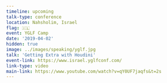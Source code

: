 ```yaml
---
timeline: upcoming
talk-type: conference
location: Nahsholim, Israel
flag: 🇮🇱
event: YGLF Camp
date: '2019-04-02'
hidden: true
image: ../images/speaking/yglf.jpg
talk: 'Getting Extra with Houdini'
event-link: https://www.israel.yglfconf.com/
link-type: video
main-link: https://www.youtube.com/watch?v=qY0UF7jaqfs&t=2s
---
```

